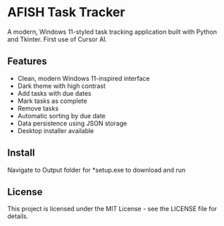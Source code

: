 # AFISH Task Tracker

A modern, Windows 11-styled task tracking application built with Python and Tkinter.
First use of Cursor AI. 

## Features

- Clean, modern Windows 11-inspired interface
- Dark theme with high contrast
- Add tasks with due dates
- Mark tasks as complete
- Remove tasks
- Automatic sorting by due date
- Data persistence using JSON storage
- Desktop installer available

## Install
Navigate to Output folder for *setup.exe to download and run

## License
This project is licensed under the MIT License - see the LICENSE file for details. 
